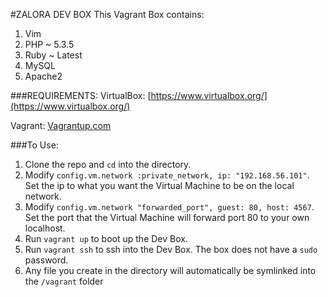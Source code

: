 #ZALORA DEV BOX
This Vagrant Box contains:

1.  Vim
2.  PHP ~ 5.3.5
3.  Ruby ~ Latest
4.  MySQL
5.  Apache2

###REQUIREMENTS:
VirtualBox: [https://www.virtualbox.org/](https://www.virtualbox.org/)

Vagrant: [Vagrantup.com](http://www.vagrantup.com)

###To Use:

1.  Clone the repo and `cd` into the directory.
2.  Modify `config.vm.network :private_network, ip: "192.168.56.101"`. Set the ip to what you want the Virtual Machine to be on the local network.
3.  Modify `config.vm.network "forwarded_port", guest: 80, host: 4567`. Set the port that the Virtual Machine will forward port 80 to your own localhost.
4.  Run `vagrant up` to boot up the Dev Box.
5.  Run `vagrant ssh` to ssh into the Dev Box. The box does not have a `sudo` password. 
6.  Any file you create in the directory will automatically be symlinked into the `/vagrant` folder


